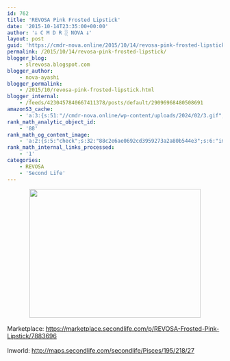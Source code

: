 ```yaml
---
id: 762
title: 'REVOSA Pink Frosted Lipstick'
date: '2015-10-14T23:35:00+00:00'
author: '𐕣 C M D R ░ NOVA 𐕣'
layout: post
guid: 'https://cmdr-nova.online/2015/10/14/revosa-pink-frosted-lipstick/'
permalink: /2015/10/14/revosa-pink-frosted-lipstick/
blogger_blog:
    - slrevosa.blogspot.com
blogger_author:
    - nova-ayashi
blogger_permalink:
    - /2015/10/revosa-pink-frosted-lipstick.html
blogger_internal:
    - /feeds/4230457840667411378/posts/default/29096968480508691
amazonS3_cache:
    - 'a:3:{s:51:"//cmdr-nova.online/wp-content/uploads/2024/02/3.gif";a:1:{s:9:"timestamp";i:1715521379;}s:57:"//cmdr-nova.online/wp-content/uploads/2024/02/NoAi_01.png";a:1:{s:9:"timestamp";i:1721556251;}s:67:"//cmdr-nova.online/wp-content/uploads/2024/02/721ac29ea9cbae00.jpeg";a:1:{s:9:"timestamp";i:1715258405;}}'
rank_math_analytic_object_id:
    - '88'
rank_math_og_content_image:
    - 'a:2:{s:5:"check";s:32:"88c2e6ae0692cd3959273a2a80b544e3";s:6:"images";a:0:{}}'
rank_math_internal_links_processed:
    - '1'
categories:
    - REVOSA
    - 'Second Life'
---
```


<div style="clear: both; text-align: center;">
<a href="http://2.bp.blogspot.com/-HxW8lTrkcfc/Vh7mmztS9gI/AAAAAAAAAak/Hs1vHhL-2yg/s1600/pinklipstickad.png" style="margin-left: 1em; margin-right: 1em;"><img border="0" height="300" src="http://2.bp.blogspot.com/-HxW8lTrkcfc/Vh7mmztS9gI/AAAAAAAAAak/Hs1vHhL-2yg/s400/pinklipstickad.png" width="400" /></a></div>
<span></span><span></span><br />
Marketplace: <a href="https://marketplace.secondlife.com/p/REVOSA-Frosted-Pink-Lipstick/7883696">https://marketplace.secondlife.com/p/REVOSA-Frosted-Pink-Lipstick/7883696</a><br />
<br />
Inworld: <a href="http://maps.secondlife.com/secondlife/Pisces/195/218/27">http://maps.secondlife.com/secondlife/Pisces/195/218/27</a>